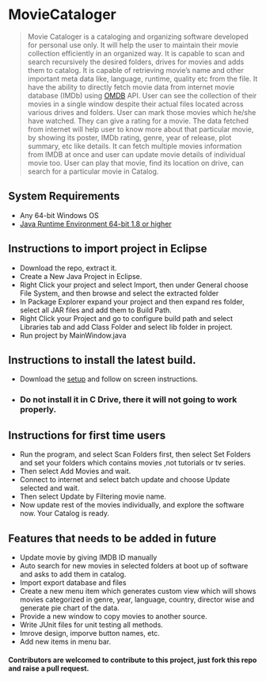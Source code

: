 # MovieCataloger
> Movie Cataloger is a cataloging and organizing software developed for personal use only.
> It will help the user to maintain their movie collection efficiently in an organized way.
> It is capable to scan and search recursively the desired folders, drives for movies and adds them to catalog.
> It is capable of retrieving movie’s name and other important meta data like, language, runtime, quality etc from the file.
> It have the ability to directly fetch movie data from internet movie database (IMDb) using [OMDB](http://www.omdbapi.com/) API.
> User can see the collection of their movies in a single window despite their actual files located across various drives and folders. 
> User can mark those movies which he/she have watched. They can give a rating for a movie. 
> The data fetched from internet will help user to know more about that particular movie, by showing its poster, IMDb rating, genre, year of release, plot summary, etc like details.
> It can fetch multiple movies information from IMDB at once and user can update movie details of individual movie too.
> User can play that movie, find its location on drive, can search for a particular movie in Catalog.
## System Requirements
* Any 64-bit Windows OS
* [Java Runtime Environment 64-bit 1.8 or higher](http://www.oracle.com/technetwork/java/javase/downloads/jre8-downloads-2133155.html)

## Instructions to import project in Eclipse
* Download the repo, extract it.
* Create a New Java Project in Eclipse.
* Right Click your project and select Import, then under General choose File System, and then browse and select the extracted folder
* In Package Explorer expand your project and then expand res folder, select all JAR files and add them to Build Path.
* Right Click your Project and go to configure build path and select Libraries tab and add Class Folder and select lib folder in project.
* Run project by MainWindow.java

## Instructions to install the latest build.
* Download the [setup](https://raw.githubusercontent.com/googleknight/MovieCataloger/master/Setup/MovieCatalogerSetup.exe) and follow on screen instructions.
* ### Do not install it in C Drive, there it will not going to work properly.

## Instructions for first time users
* Run the program, and select Scan Folders first, then select Set Folders  and set your folders which contains movies ,not tutorials or tv series.
* Then select Add Movies and wait.
* Connect to internet and select batch update and choose Update selected and wait.
* Then select Update by Filtering movie name.
* Now update rest of the movies individually, and explore the software now. Your Catalog is ready.

## Features that needs to be added in future
* Update movie by giving IMDB ID manually
* Auto search for new movies in selected folders at boot up of software and asks to add them in catalog.
* Import export database and files
* Create a new menu item which generates custom view which will shows movies categorized in genre, year, language, country, director wise and generate pie chart of the data.
* Provide a new window to copy movies to another source.
* Write JUnit files for unit testing all methods.
* Imrove design, imporve button names, etc.
* Add new items in menu bar.


#### Contributors are welcomed to contribute to this project, just fork this repo and raise a pull request.
